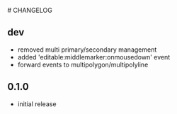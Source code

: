 # CHANGELOG

## dev
- removed multi primary/secondary management
- added 'editable:middlemarker:onmousedown' event
- forward events to multipolygon/multipolyline

## 0.1.0
- initial release
